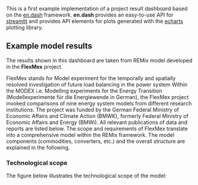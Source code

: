 This is a first example implementation of a project result dashboard based on
the [en.dash](https://github.com/dlr-ve-esy/en.dash) framework. **en.dash**
provides an easy-to-use API for [streamlit](https://streamlit.io/) and provides
API elements for plots generated with the
[echarts](https://echarts.apache.org/en/index.html) plotting library.

## Example model results

The results shown in this dashboard are taken from REMix model developed in the
**FlexMex** project.

FlexMex stands for Model experiment for the temporally and spatially resolved
investigation of future load balancing in the power system Within the MODEX i.e.
Modelling experiments for the Energy Transition (Modellexperimente für die
Energiewende in German), the FlexMex project invoked comparisons of nine energy
system models from different research institutions. The project was funded by
the German Federal Ministry of Economic Affairs and Climate Action (BMWK),
formerly Federal Ministry of Economic Affairs and Energy (BMWi). All relevant
publications of data and reports are listed below. The scope and requirements of
FlexMex translate into a comprehensive model within the REMix framework. The
model components (commodities, converters, etc.) and the overall structure are
explained in the following.

### Technological scope

The figure below illustrates the technological scope of the model:
